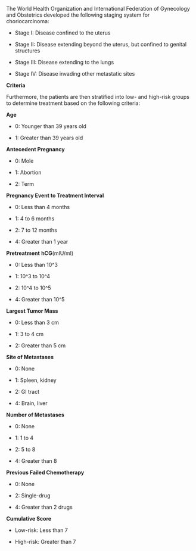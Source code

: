 The World Health Organization and International Federation of Gynecology and Obstetrics developed the following staging system for choriocarcinoma:

- Stage I: Disease confined to the uterus

- Stage II: Disease extending beyond the uterus, but confined to genital structures

- Stage III: Disease extending to the lungs

- Stage IV: Disease invading other metastatic sites

**Criteria**

Furthermore, the patients are then stratified into low- and high-risk groups to determine treatment based on the following criteria:

**Age**

- 0: Younger than 39 years old

- 1: Greater than 39 years old

**Antecedent Pregnancy**

- 0: Mole

- 1: Abortion

- 2: Term

**Pregnancy Event to Treatment Interval**

- 0: Less than 4 months

- 1: 4 to 6 months

- 2: 7 to 12 months

- 4: Greater than 1 year

**Pretreatment** **hCG**(mIU/ml)

- 0: Less than 10^3

- 1: 10^3 to 10^4

- 2: 10^4 to 10^5

- 4: Greater than 10^5

**Largest Tumor Mass**

- 0: Less than 3 cm

- 1: 3 to 4 cm

- 2: Greater than 5 cm

**Site of Metastases**

- 0: None

- 1: Spleen, kidney

- 2: GI tract

- 4: Brain, liver

**Number of Metastases**

- 0: None

- 1: 1 to 4

- 2: 5 to 8

- 4: Greater than 8

**Previous Failed Chemotherapy**

- 0: None

- 2: Single-drug

- 4: Greater than 2 drugs

**Cumulative Score**

- Low-risk: Less than 7

- High-risk: Greater than 7